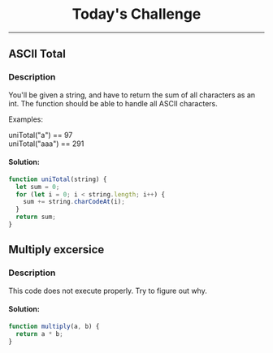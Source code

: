 # <center> Today's Challenge
---
## ASCII Total
### Description
You'll be given a string, and have to return the sum of all characters as an int. The function should be able to handle all ASCII characters.<br>

Examples:<br>

uniTotal("a") == 97 <br>uniTotal("aaa") == 291
#### Solution:

```js
function uniTotal(string) {
  let sum = 0;
  for (let i = 0; i < string.length; i++) {
    sum += string.charCodeAt(i);
  }
  return sum;
}
```
## Multiply excersice

### Description
This code does not execute properly. Try to figure out why.
#### Solution:

```js
function multiply(a, b) {
  return a * b;
}
```
